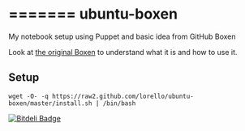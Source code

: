 =======
ubuntu-boxen
============

My notebook setup using Puppet and basic idea from GitHub Boxen

Look at [the original Boxen](http://boxen.github.com/) to understand what it is and how to use it.

Setup
-----
    wget -O- -q https://raw2.github.com/lorello/ubuntu-boxen/master/install.sh | /bin/bash


[![Bitdeli Badge](https://d2weczhvl823v0.cloudfront.net/lorello/ubuntu-boxen/trend.png)](https://bitdeli.com/free "Bitdeli Badge")

